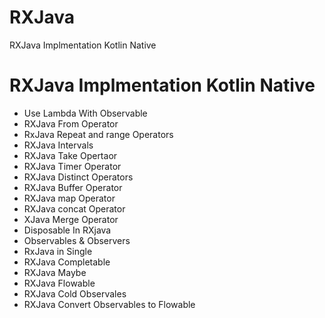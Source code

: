 # RXJava
RXJava Implmentation Kotlin Native

# RXJava Implmentation Kotlin Native


- Use Lambda With Observable
- RXJava From Operator 
- RxJava Repeat and range Operators
- RXJava Intervals
- RXJava Take Opertaor
- RXJava Timer Operator
- RXJava Distinct Operators
- RXJava Buffer Operator
- RXJava map Operator
- RXJava concat Operator
- XJava Merge Operator
- Disposable In RXjava
- Observables & Observers 
- RxJava in Single
- RXJava Completable
- RXJava Maybe
- RXJava Flowable
- RXJava Cold Observales
- RXJava Convert Observables to Flowable




